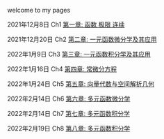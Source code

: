 welcome to my pages



2021年12月8日 Ch1 
[第一章: 函数 极限 连续](https://quanlongcs.github.io/ZSB/Math/Ch1/README.html)



2021年12月20日 Ch2
[第二章: 一元函数微分学及其应用](https://quanlongcs.github.io/ZSB/Math/Ch2/index.html)



2022年1月9日 Ch3
[第三章: 一元函数积分学及其应用](https://quanlongcs.github.io/ZSB/Math/Ch3/README.html)



2022年1月16日 Ch4
[第四章: 常微分方程](https://quanlongcs.github.io/ZSB/Math/Ch4/README.html)



2022年1月24日 Ch5
[第五章: 向量代数与空间解析几何](https://quanlongcs.github.io/ZSB/Math/Ch5/README.html)





2022年2月14日 Ch6
[第六章: 多元函数微分学](https://quanlongcs.github.io/ZSB/Math/Ch6/README.html)

2022年2月14日 Ch7
[第七章: 多元函数积分学](https://quanlongcs.github.io/ZSB/Math/Ch7/README.html)



2022年2月19日 Ch8
[第八章: 多元函数积分学](https://quanlongcs.github.io/ZSB/Math/Ch7/README.html)



